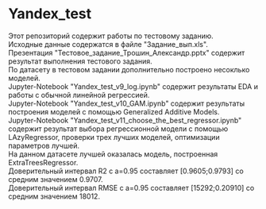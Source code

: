 # Yandex_test

Этот репозиторий содержит работы по тестовому заданию.  
Исходные данные содержатся в файле "Задание_вып.xls".  
Презентация "Тестовое_задание_Трошин_Александр.pptx" содержит результат выполнения тестового задания.  
По датасету в тестовом задании дополнительно построено несоклько моделей.  
Jupyter-Notebook "Yandex_test_v9_log.ipynb" содержит результаты EDA и работы с обычной линейной регрессией.  
Jupyter-Notebook "Yandex_test_v10_GAM.ipynb" содержит результаты построения моделей с помощью Generalized Additive Models.  
Jupyter-Notebook "Yandex_test_v11_choose_the_best_regressor.ipynb" содержит результат выбора регрессионной модели  с помощью LAzyRegressor,
проверки трех лучших моделей, оптимизации параметров лучшей.  
На данном датасете лучшей оказалась модель, построенная ExtraTreesRegressor.  
Доверительный интервал R2 c a=0.95 составляет [0.9605;0.9793] со средним значением 0.9707.  
Доверительный интервал RMSE c a=0.95 составляет [15292;0.20910] со средним значением 18012.  
